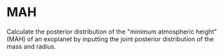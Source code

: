 # MAH
Calculate the posterior distribution of the "minimum atmospheric height" (MAH) of an exoplanet by inputting the joint posterior distribution of the mass and radius.
